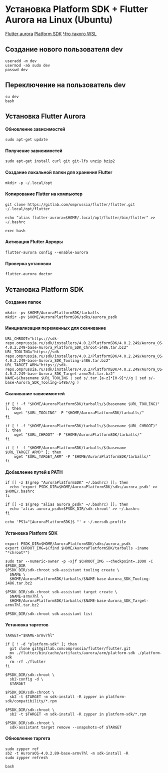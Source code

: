 # Установка Platform SDK + Flutter Aurora на Linux (Ubuntu)

[Flutter aurora](https://gitlab.com/omprussia/flutter/flutter)
[Platform SDK](https://developer.auroraos.ru/doc/software_development/psdk/setup)
[Что такого WSL](https://learn.microsoft.com/en-us/windows/wsl/about)

## Создание нового пользователя dev
```shell
useradd -m dev
usermod -aG sudo dev
passwd dev
```

## Переключение на пользователь dev
```shell
su dev
bash
```


## Установка Flutter Aurora

#### Обновление зависимостей
```shell
sudo apt-get update
```
#### Получение зависимостей
```shell
sudo apt-get install curl git git-lfs unzip bzip2
```
#### Создание локальной папки для хранения Flutter
```shell
mkdir -p ~/.local/opt
```
#### Копирование Flutter на компьютер
```shell
git clone https://gitlab.com/omprussia/flutter/flutter.git ~/.local/opt/flutter

echo "alias flutter-aurora=$HOME/.local/opt/flutter/bin/flutter" >> ~/.bashrc

exec bash  
``` 
#### Активация Flutter Авроры
```shell
flutter-aurora config --enable-aurora
``` 
#### Проверка установки
```shell
flutter-aurora doctor
```

## Установка Platform SDK

#### Создание папок
```shell
mkdir -pv $HOME/AuroraPlatformSDK/tarballs
mkdir -pv $HOME/AuroraPlatformSDK/sdks/aurora_psdk
```

#### Инициализация переменных для скачивание
```shell
URL_CHROOT="https://sdk-repo.omprussia.ru/sdk/installers/4.0.2/PlatformSDK/4.0.2.249/Aurora_OS-4.0.2.249-base-Aurora_Platform_SDK_Chroot-i486.tar.bz2"
URL_TOOLING="https://sdk-repo.omprussia.ru/sdk/installers/4.0.2/PlatformSDK/4.0.2.249/Aurora_OS-4.0.2.249-base-Aurora_SDK_Tooling-i486.tar.bz2"
URL_TARGET_ARM="https://sdk-repo.omprussia.ru/sdk/installers/4.0.2/PlatformSDK/4.0.2.249/Aurora_OS-4.0.2.249-base-Aurora_SDK_Target-armv7hl.tar.bz2"
NAME=$(basename $URL_TOOLING | sed s/.tar.[a-z]*[0-9]*//g | sed s/-base-Aurora_SDK_Tooling-i486//g )
```

#### Скачивание зависимостей
```shell
if [ ! -f "$HOME/AuroraPlatformSDK/tarballs/$(basename $URL_TOOLING)" ]; then
    wget "$URL_TOOLING" -P "$HOME/AuroraPlatformSDK/tarballs/"
fi

if [ ! -f "$HOME/AuroraPlatformSDK/tarballs/$(basename $URL_CHROOT)" ]; then
    wget "$URL_CHROOT" -P "$HOME/AuroraPlatformSDK/tarballs/"
fi

if [ ! -f "$HOME/AuroraPlatformSDK/tarballs/$(basename $URL_TARGET_ARM)" ]; then
    wget "$URL_TARGET_ARM" -P "$HOME/AuroraPlatformSDK/tarballs/"
fi

```

#### Добавление путей в PATH
```shell
if [[ -z $(grep "AuroraPlatformSDK" ~/.bashrc) ]]; then
  echo 'export PSDK_DIR=$HOME/AuroraPlatformSDK/sdks/aurora_psdk' >> $HOME/.bashrc
fi

if [[ -z $(grep "alias aurora_psdk" ~/.bashrc) ]]; then
  echo 'alias aurora_psdk=$PSDK_DIR/sdk-chroot' >> ~/.bashrc
fi

echo 'PS1="[AuroraPlatformSDK]$ "' > ~/.mersdk.profile
```
#### Установка Platform SDK
```shell
export PSDK_DIR=$HOME/AuroraPlatformSDK/sdks/aurora_psdk
export CHROOT_IMG=$(find $HOME/AuroraPlatformSDK/tarballs -iname "*chroot*")

sudo tar --numeric-owner -p -xjf $CHROOT_IMG --checkpoint=.1000 -C $PSDK_DIR
$PSDK_DIR/sdk-chroot sdk-assistant tooling create \
  $NAME \
  $HOME/AuroraPlatformSDK/tarballs/$NAME-base-Aurora_SDK_Tooling-i486.tar.bz2

$PSDK_DIR/sdk-chroot sdk-assistant target create \
  $NAME-armv7hl \
  $HOME/AuroraPlatformSDK/tarballs/$NAME-base-Aurora_SDK_Target-armv7hl.tar.bz2

$PSDK_DIR/sdk-chroot sdk-assistant list
```
#### Установка таргетов
```shell
TARGET="$NAME-armv7hl"

if [ ! -d "platform-sdk" ]; then
  git clone git@gitlab.com:omprussia/flutter/flutter.git
  mv ./flutter/bin/cache/artifacts/aurora/arm/platform-sdk ./platform-sdk
  rm -rf ./flutter
fi

$PSDK_DIR/sdk-chroot \
  sb2-config -d \
  $TARGET

$PSDK_DIR/sdk-chroot \
  sb2 -t $TARGET -m sdk-install -R zypper in platform-sdk/compatibility/*.rpm

$PSDK_DIR/sdk-chroot \
  sb2 -t $TARGET -m sdk-install -R zypper in platform-sdk/*.rpm

$PSDK_DIR/sdk-chroot \
  sdk-assistant target remove --snapshots-of $TARGET
```

#### Обновление таргета
```shell
sudo zypper ref
sb2 -t AuroraOS-4.0.2.89-base-armv7hl -m sdk-install -R
sudo zypper refresh
```

```shell
bash
```